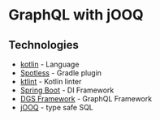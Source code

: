 # GraphQL with jOOQ

## Technologies

- [kotlin](https://kotlinlang.org/) - Language
- [Spotless](https://github.com/diffplug/spotless/tree/main/plugin-gradle) - Gradle plugin
- [ktlint](https://ktlint.github.io/) - Kotlin linter
- [Spring Boot](https://spring.io/projects/spring-boot) - DI Framework
- [DGS Framework](https://netflix.github.io/dgs/) - GraphQL Framework
- [jOOQ](https://www.jooq.org/) - type safe SQL